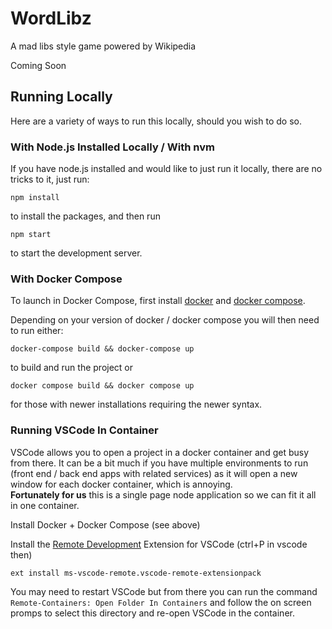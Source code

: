 # WordLibz

A mad libs style game powered by Wikipedia

Coming Soon

## Running Locally

Here are a variety of ways to run this locally, should you wish to do so.

### With Node.js Installed Locally / With nvm

If you have node.js installed and would like to just run it locally, there are no tricks to it, just 
run:

```
npm install
```

to install the packages, and then run

```
npm start
```

to start the development server.

### With Docker Compose

To launch in Docker Compose, first install [docker](https://docs.docker.com/get-docker/) and [docker compose](https://docs.docker.com/compose/).

Depending on your version of docker / docker compose you will then need to run either:

```
docker-compose build && docker-compose up
```

to build and run the project or

```
docker compose build && docker compose up
```

for those with newer installations requiring the newer syntax.

### Running VSCode In Container

VSCode allows you to open a project in a docker container and get busy from there.  It can be a bit much if you have multiple environments 
to run (front end / back end apps with related services) as it will open a new window for each docker container, which is annoying.  
**Fortunately for us** this is a single page node application so we can fit it all in one container.

Install Docker + Docker Compose (see above)

Install the [Remote Development](https://marketplace.visualstudio.com/items?itemName=ms-vscode-remote.vscode-remote-extensionpack) Extension for VSCode (ctrl+P in vscode then)

```
ext install ms-vscode-remote.vscode-remote-extensionpack
```

You may need to restart VSCode but from there you can run the command `Remote-Containers: Open Folder In Containers` and follow the on screen promps to select this directory 
and re-open VSCode in the container.
